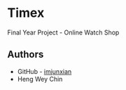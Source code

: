 # Timex

Final Year Project - Online Watch Shop

## Authors

- GitHub - [imjunxian](https://github.com/imjunxian)
- Heng Wey Chin
